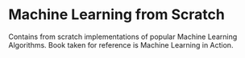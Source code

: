 # Machine Learning from Scratch

Contains from scratch implementations of popular Machine Learning Algorithms. Book taken for reference is Machine Learning in Action.
